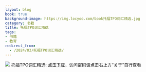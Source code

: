 ```yaml
---
layout: blog
book: true
background-image: https://img.locyoo.com/book托福TPO词汇精选.jpg
category: 书籍
title: 托福TPO词汇精选
tags:
- 书籍
- 教育
redirect_from:
  - /2024/03/托福TPO词汇精选/
---
```

![](https://img.locyoo.com/book托福TPO词汇精选.jpg)
托福TPO词汇精选: <a name = "ref1" href="https://url18.ctfile.com/f/50983618-1380725143-2704cc?p=3619">点击下载</a>，访问密码请点击右上方“关于”自行查看